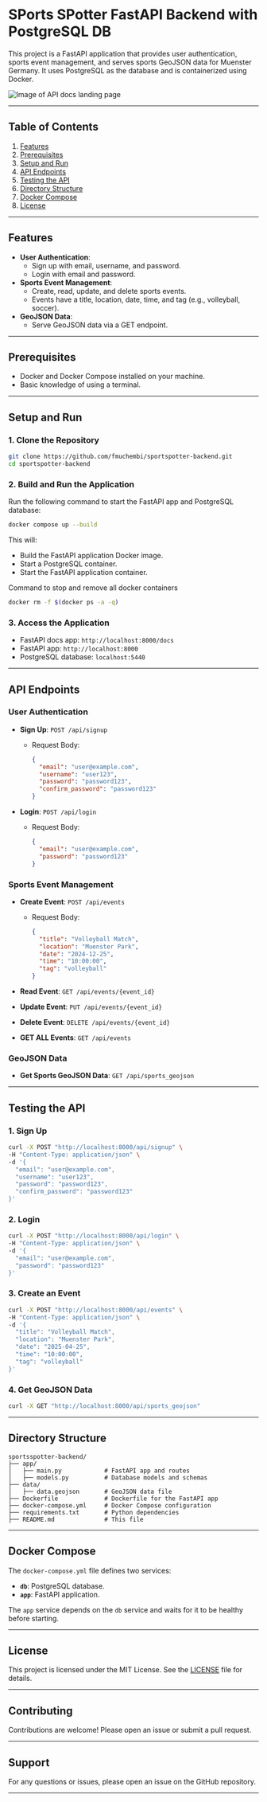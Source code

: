 # SPorts SPotter FastAPI Backend with PostgreSQL DB
This project is a FastAPI application that provides user authentication, sports event management, and serves sports GeoJSON data for Muenster Germany. It uses PostgreSQL as the database and is containerized using Docker.

![Image of API docs landing page](api.png)

---

## Table of Contents
1. [Features](#features)
2. [Prerequisites](#prerequisites)
3. [Setup and Run](#setup-and-run)
4. [API Endpoints](#api-endpoints)
5. [Testing the API](#testing-the-api)
6. [Directory Structure](#directory-structure)
7. [Docker Compose](#docker-compose)
8. [License](#license)

---

## Features
- **User Authentication**:
  - Sign up with email, username, and password.
  - Login with email and password.
- **Sports Event Management**:
  - Create, read, update, and delete sports events.
  - Events have a title, location, date, time, and tag (e.g., volleyball, soccer).
- **GeoJSON Data**:
  - Serve GeoJSON data via a GET endpoint.

---

## Prerequisites
- Docker and Docker Compose installed on your machine.
- Basic knowledge of using a terminal.

---

## Setup and Run

### 1. Clone the Repository
```bash
git clone https://github.com/fmuchembi/sportspotter-backend.git
cd sportspotter-backend
```

### 2. Build and Run the Application
Run the following command to start the FastAPI app and PostgreSQL database:

``` bash
docker compose up --build
```

This will:
- Build the FastAPI application Docker image.
- Start a PostgreSQL container.
- Start the FastAPI application container.

 Command to stop and remove all docker containers 

``` bash
docker rm -f $(docker ps -a -q) 
```

### 3. Access the Application
- FastAPI docs app: `http://localhost:8000/docs`
- FastAPI app: `http://localhost:8000`
- PostgreSQL database: `localhost:5440`

---

## API Endpoints

### User Authentication
- **Sign Up**: `POST /api/signup`
  - Request Body:
    ```json
    {
      "email": "user@example.com",
      "username": "user123",
      "password": "password123",
      "confirm_password": "password123"
    }
    ```

- **Login**: `POST /api/login`
  - Request Body:
    ```json
    {
      "email": "user@example.com",
      "password": "password123"
    }
    ```

### Sports Event Management
- **Create Event**: `POST /api/events`
  - Request Body:
    ```json
    {
      "title": "Volleyball Match",
      "location": "Muenster Park",
      "date": "2024-12-25",
      "time": "10:00:00",
      "tag": "volleyball"
    }
    ```

- **Read Event**: `GET /api/events/{event_id}`
- **Update Event**: `PUT /api/events/{event_id}`
- **Delete Event**: `DELETE /api/events/{event_id}`

- **GET ALL Events**: `GET /api/events`

### GeoJSON Data
- **Get Sports GeoJSON Data**: `GET /api/sports_geojson`

---

## Testing the API

### 1. Sign Up
```bash
curl -X POST "http://localhost:8000/api/signup" \
-H "Content-Type: application/json" \
-d '{
  "email": "user@example.com",
  "username": "user123",
  "password": "password123",
  "confirm_password": "password123"
}'
```

### 2. Login
```bash
curl -X POST "http://localhost:8000/api/login" \
-H "Content-Type: application/json" \
-d '{
  "email": "user@example.com",
  "password": "password123"
}'
```

### 3. Create an Event
```bash
curl -X POST "http://localhost:8000/api/events" \
-H "Content-Type: application/json" \
-d '{
  "title": "Volleyball Match",
  "location": "Muenster Park",
  "date": "2025-04-25",
  "time": "10:00:00",
  "tag": "volleyball"
}'
```

### 4. Get GeoJSON Data
```bash
curl -X GET "http://localhost:8000/api/sports_geojson"
```

---

## Directory Structure
```
sportsspotter-backend/
├── app/
│   ├── main.py            # FastAPI app and routes
│   ├── models.py          # Database models and schemas
├── data/
│   ├── data.geojson       # GeoJSON data file
├── Dockerfile             # Dockerfile for the FastAPI app
├── docker-compose.yml     # Docker Compose configuration
├── requirements.txt       # Python dependencies
├── README.md              # This file
```

---

## Docker Compose
The `docker-compose.yml` file defines two services:
- **`db`**: PostgreSQL database.
- **`app`**: FastAPI application.

The `app` service depends on the `db` service and waits for it to be healthy before starting.

---

## License
This project is licensed under the MIT License. See the [LICENSE](LICENSE) file for details.

---

## Contributing
Contributions are welcome! Please open an issue or submit a pull request.

---

## Support
For any questions or issues, please open an issue on the GitHub repository.

---
